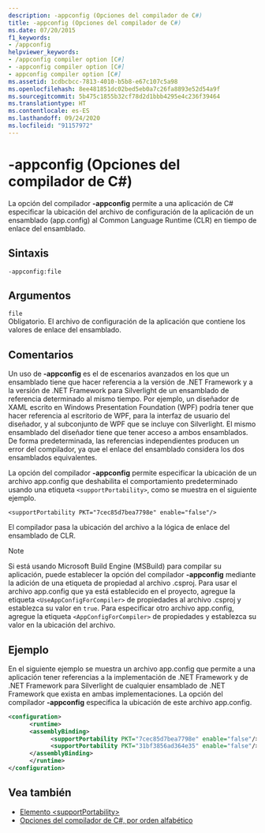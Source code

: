 ```yaml
---
description: -appconfig (Opciones del compilador de C#)
title: -appconfig (Opciones del compilador de C#)
ms.date: 07/20/2015
f1_keywords:
- /appconfig
helpviewer_keywords:
- /appconfig compiler option [C#]
- -appconfig compiler option [C#]
- appconfig compiler option [C#]
ms.assetid: 1cdbcbcc-7813-4010-b5b8-e67c107c5a98
ms.openlocfilehash: 8ee481851dc02bed5eb0a7c26fa8893e52d54a9f
ms.sourcegitcommit: 5b475c1855b32cf78d2d1bbb4295e4c236f39464
ms.translationtype: HT
ms.contentlocale: es-ES
ms.lasthandoff: 09/24/2020
ms.locfileid: "91157972"
---
```

# <a name="-appconfig-c-compiler-options"></a>-appconfig (Opciones del compilador de C#)

La opción del compilador **-appconfig** permite a una aplicación de C# especificar la ubicación del archivo de configuración de la aplicación de un ensamblado (app.config) al Common Language Runtime (CLR) en tiempo de enlace del ensamblado.  
  
## <a name="syntax"></a>Sintaxis  
  
```console  
-appconfig:file  
```  
  
## <a name="arguments"></a>Argumentos  

 `file`  
 Obligatorio. El archivo de configuración de la aplicación que contiene los valores de enlace del ensamblado.  
  
## <a name="remarks"></a>Comentarios  

 Un uso de **-appconfig** es el de escenarios avanzados en los que un ensamblado tiene que hacer referencia a la versión de .NET Framework y a la versión de .NET Framework para Silverlight de un ensamblado de referencia determinado al mismo tiempo. Por ejemplo, un diseñador de XAML escrito en Windows Presentation Foundation (WPF) podría tener que hacer referencia al escritorio de WPF, para la interfaz de usuario del diseñador, y al subconjunto de WPF que se incluye con Silverlight. El mismo ensamblado del diseñador tiene que tener acceso a ambos ensamblados. De forma predeterminada, las referencias independientes producen un error del compilador, ya que el enlace del ensamblado considera los dos ensamblados equivalentes.  
  
 La opción del compilador **-appconfig** permite especificar la ubicación de un archivo app.config que deshabilita el comportamiento predeterminado usando una etiqueta `<supportPortability>`, como se muestra en el siguiente ejemplo.  
  
 `<supportPortability PKT="7cec85d7bea7798e" enable="false"/>`  
  
 El compilador pasa la ubicación del archivo a la lógica de enlace del ensamblado de CLR.  
  
> [!NOTE]
> Si está usando Microsoft Build Engine (MSBuild) para compilar su aplicación, puede establecer la opción del compilador **-appconfig** mediante la adición de una etiqueta de propiedad al archivo .csproj. Para usar el archivo app.config que ya está establecido en el proyecto, agregue la etiqueta `<UseAppConfigForCompiler>` de propiedades al archivo .csproj y establezca su valor en `true`. Para especificar otro archivo app.config, agregue la etiqueta `<AppConfigForCompiler>` de propiedades y establezca su valor en la ubicación del archivo.  
  
## <a name="example"></a>Ejemplo  

 En el siguiente ejemplo se muestra un archivo app.config que permite a una aplicación tener referencias a la implementación de .NET Framework y de .NET Framework para Silverlight de cualquier ensamblado de .NET Framework que exista en ambas implementaciones. La opción del compilador **-appconfig** especifica la ubicación de este archivo app.config.  
  
```xml  
<configuration>  
      <runtime>  
      <assemblyBinding>  
            <supportPortability PKT="7cec85d7bea7798e" enable="false"/>  
            <supportPortability PKT="31bf3856ad364e35" enable="false"/>  
      </assemblyBinding>  
      </runtime>  
</configuration>  
```  
  
## <a name="see-also"></a>Vea también

- [Elemento \<supportPortability>](../../../framework/configure-apps/file-schema/runtime/supportportability-element.md)
- [Opciones del compilador de C#, por orden alfabético](./listed-alphabetically.md)
